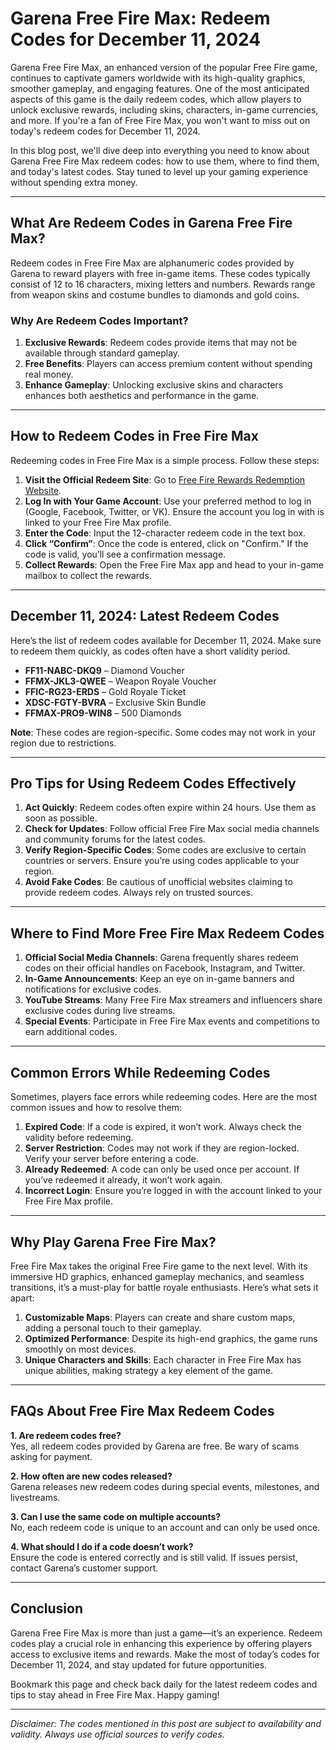 # Garena Free Fire Max: Redeem Codes for December 11, 2024  

Garena Free Fire Max, an enhanced version of the popular Free Fire game, continues to captivate gamers worldwide with its high-quality graphics, smoother gameplay, and engaging features. One of the most anticipated aspects of this game is the daily redeem codes, which allow players to unlock exclusive rewards, including skins, characters, in-game currencies, and more. If you're a fan of Free Fire Max, you won't want to miss out on today's redeem codes for December 11, 2024.  

In this blog post, we'll dive deep into everything you need to know about Garena Free Fire Max redeem codes: how to use them, where to find them, and today's latest codes. Stay tuned to level up your gaming experience without spending extra money.  

---

## **What Are Redeem Codes in Garena Free Fire Max?**  

Redeem codes in Free Fire Max are alphanumeric codes provided by Garena to reward players with free in-game items. These codes typically consist of 12 to 16 characters, mixing letters and numbers. Rewards range from weapon skins and costume bundles to diamonds and gold coins.  

### **Why Are Redeem Codes Important?**  
1. **Exclusive Rewards**: Redeem codes provide items that may not be available through standard gameplay.  
2. **Free Benefits**: Players can access premium content without spending real money.  
3. **Enhance Gameplay**: Unlocking exclusive skins and characters enhances both aesthetics and performance in the game.  

---

## **How to Redeem Codes in Free Fire Max**  

Redeeming codes in Free Fire Max is a simple process. Follow these steps:  

1. **Visit the Official Redeem Site**: Go to [Free Fire Rewards Redemption Website](https://reward.ff.garena.com).  
2. **Log In with Your Game Account**: Use your preferred method to log in (Google, Facebook, Twitter, or VK). Ensure the account you log in with is linked to your Free Fire Max profile.  
3. **Enter the Code**: Input the 12-character redeem code in the text box.  
4. **Click “Confirm”**: Once the code is entered, click on "Confirm." If the code is valid, you’ll see a confirmation message.  
5. **Collect Rewards**: Open the Free Fire Max app and head to your in-game mailbox to collect the rewards.  

---

## **December 11, 2024: Latest Redeem Codes**  

Here’s the list of redeem codes available for December 11, 2024. Make sure to redeem them quickly, as codes often have a short validity period.  

- **FF11-NABC-DKQ9** – Diamond Voucher  
- **FFMX-JKL3-QWEE** – Weapon Royale Voucher  
- **FFIC-RG23-ERDS** – Gold Royale Ticket  
- **XDSC-FGTY-BVRA** – Exclusive Skin Bundle  
- **FFMAX-PRO9-WIN8** – 500 Diamonds  

**Note**: These codes are region-specific. Some codes may not work in your region due to restrictions.  

---

## **Pro Tips for Using Redeem Codes Effectively**  

1. **Act Quickly**: Redeem codes often expire within 24 hours. Use them as soon as possible.  
2. **Check for Updates**: Follow official Free Fire Max social media channels and community forums for the latest codes.  
3. **Verify Region-Specific Codes**: Some codes are exclusive to certain countries or servers. Ensure you’re using codes applicable to your region.  
4. **Avoid Fake Codes**: Be cautious of unofficial websites claiming to provide redeem codes. Always rely on trusted sources.  

---

## **Where to Find More Free Fire Max Redeem Codes**  

1. **Official Social Media Channels**: Garena frequently shares redeem codes on their official handles on Facebook, Instagram, and Twitter.  
2. **In-Game Announcements**: Keep an eye on in-game banners and notifications for exclusive codes.  
3. **YouTube Streams**: Many Free Fire Max streamers and influencers share exclusive codes during live streams.  
4. **Special Events**: Participate in Free Fire Max events and competitions to earn additional codes.  

---

## **Common Errors While Redeeming Codes**  

Sometimes, players face errors while redeeming codes. Here are the most common issues and how to resolve them:  

1. **Expired Code**: If a code is expired, it won’t work. Always check the validity before redeeming.  
2. **Server Restriction**: Codes may not work if they are region-locked. Verify your server before entering a code.  
3. **Already Redeemed**: A code can only be used once per account. If you’ve redeemed it already, it won’t work again.  
4. **Incorrect Login**: Ensure you’re logged in with the account linked to your Free Fire Max profile.  

---

## **Why Play Garena Free Fire Max?**  

Free Fire Max takes the original Free Fire game to the next level. With its immersive HD graphics, enhanced gameplay mechanics, and seamless transitions, it’s a must-play for battle royale enthusiasts. Here’s what sets it apart:  

1. **Customizable Maps**: Players can create and share custom maps, adding a personal touch to their gameplay.  
2. **Optimized Performance**: Despite its high-end graphics, the game runs smoothly on most devices.  
3. **Unique Characters and Skills**: Each character in Free Fire Max has unique abilities, making strategy a key element of the game.  

---

## **FAQs About Free Fire Max Redeem Codes**  

**1. Are redeem codes free?**  
Yes, all redeem codes provided by Garena are free. Be wary of scams asking for payment.  

**2. How often are new codes released?**  
Garena releases new redeem codes during special events, milestones, and livestreams.  

**3. Can I use the same code on multiple accounts?**  
No, each redeem code is unique to an account and can only be used once.  

**4. What should I do if a code doesn’t work?**  
Ensure the code is entered correctly and is still valid. If issues persist, contact Garena’s customer support.  

---

## **Conclusion**  

Garena Free Fire Max is more than just a game—it’s an experience. Redeem codes play a crucial role in enhancing this experience by offering players access to exclusive items and rewards. Make the most of today’s codes for December 11, 2024, and stay updated for future opportunities.  

Bookmark this page and check back daily for the latest redeem codes and tips to stay ahead in Free Fire Max. Happy gaming!  

---  

*Disclaimer: The codes mentioned in this post are subject to availability and validity. Always use official sources to verify codes.*  
